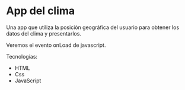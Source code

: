 # App del clima

Una app que utiliza la posición geográfica del usuario para obtener los datos del clima y presentarlos.

Veremos el evento onLoad de javascript.

Tecnologías:
- HTML
- Css
- JavaScript